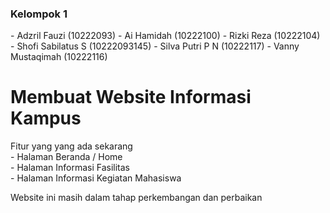 <h3>Kelompok 1</h3>
- Adzril Fauzi (10222093)
- Ai Hamidah (10222100)
- Rizki Reza (10222104)
- Shofi Sabilatus S (10222093145)
- Silva Putri P N (10222117)
- Vanny Mustaqimah (10222116)

 <H1>Membuat Website Informasi Kampus</H1>
  Fitur yang yang ada sekarang<br>
  - Halaman Beranda / Home  <br>
  - Halaman Informasi Fasilitas <br> 
  - Halaman Informasi Kegiatan Mahasiswa<br>  

  Website ini masih dalam tahap perkembangan dan perbaikan
